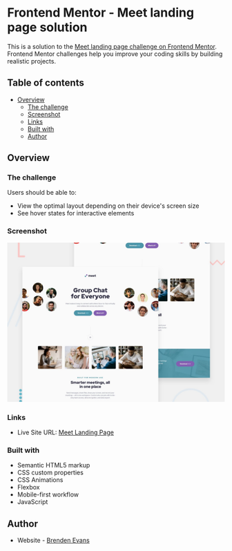 # Frontend Mentor - Meet landing page solution

This is a solution to the [Meet landing page challenge on Frontend Mentor](https://www.frontendmentor.io/challenges/meet-landing-page-rbTDS6OUR). Frontend Mentor challenges help you improve your coding skills by building realistic projects. 

## Table of contents

- [Overview](#overview)
  - [The challenge](#the-challenge)
  - [Screenshot](#screenshot)
  - [Links](#links)
  - [Built with](#built-with)
  - [Author](#author) 

## Overview

### The challenge

Users should be able to:

- View the optimal layout depending on their device's screen size
- See hover states for interactive elements

### Screenshot

![](./preview.jpg)

### Links

- Live Site URL: [Meet Landing Page](https://meet-landing-page-demo.netlify.app/)

### Built with

- Semantic HTML5 markup
- CSS custom properties
- CSS Animations
- Flexbox
- Mobile-first workflow
- JavaScript

## Author

- Website - [Brenden Evans](https://www.brendenevans.com)
